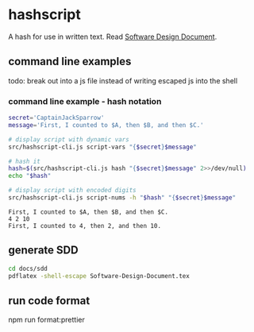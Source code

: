 # hashscript
A hash for use in written text. Read [Software Design Document](docs/sdd/Software-Design-Document.pdf).

## command line examples

todo: break out into a js file instead of writing escaped js into the shell

### command line example - hash notation
```sh
secret='CaptainJackSparrow'
message='First, I counted to $A, then $B, and then $C.'

# display script with dynamic vars
src/hashscript-cli.js script-vars "{$secret}$message"

# hash it
hash=$(src/hashscript-cli.js hash "{$secret}$message" 2>>/dev/null)
echo "$hash"

# display script with encoded digits
src/hashscript-cli.js script-nums -h "$hash" "{$secret}$message"
```

```
First, I counted to $A, then $B, and then $C.
4 2 10
First, I counted to 4, then 2, and then 10.
```

## generate SDD
```sh
cd docs/sdd
pdflatex -shell-escape Software-Design-Document.tex
```

## run code format
npm run format:prettier
